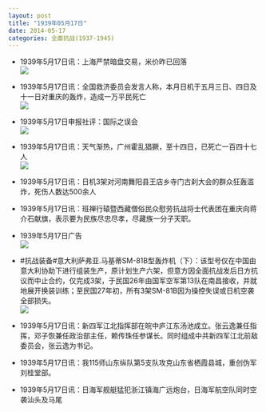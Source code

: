 ```yaml
---
layout: post
title: "1939年05月17日"
date: 2014-05-17
categories: 全面抗战(1937-1945)
---
```


<meta name="referrer" content="no-referrer" />

- 1939年5月17日讯：上海严禁暗盘交易，米价昨已回落 <br/><img src="https://ww3.sinaimg.cn/large/aca367d8jw1eghobywi6mj20h10yo15x.jpg" />

- 1939年5月17日讯：全国救济委员会发言人称，本月日机于五月三日、四日及十一日对重庆的轰炸，造成一万平民死亡 <br/><img src="https://ww4.sinaimg.cn/large/aca367d8jw1eghmln5t9gj20b305uwfm.jpg" />

- 1939年5月17日申报社评：国际之误会 <br/><img src="https://ww3.sinaimg.cn/large/aca367d8jw1eghkuuajf9j20oz14ax28.jpg" />

- 1939年5月17日讯：天气渐热，广州霍乱猖獗，至十四日，已死亡一百四十七人 <br/><img src="https://ww3.sinaimg.cn/large/aca367d8jw1eghj6frjd2j208c073aax.jpg" />

- 1939年5月17日讯：日机3架对河南舞阳县王店乡寺门古刹大会的群众狂轰滥炸，死伤人数达500余人 

- 1939年5月17日讯：班禅行辕暨西藏僧俗民众慰劳抗战将士代表团在重庆向蒋介石献旗，表示要为民族尽忠尽孝，尽藏族一分子天职。 

- 1939年5月17日广告 <br/><img src="https://ww3.sinaimg.cn/large/aca367d8jw1egh3it6zcdj20p80heqam.jpg" />

- #抗战装备#意大利萨弗亚.马基蒂SM-81B型轰炸机（下）：该型号仅在中国由意大利协助下进行组装生产，原计划生产六架，但意方因全面抗战发后日方抗议而中止合约，仅完成3架，于民国26年由国军空军第13队在南昌接收，并就地展开换装训练；至民国27年初，所有3架SM-81B因为操控失误或日机空袭全部损失。 <br/><img src="https://ww4.sinaimg.cn/large/aca367d8jw1egh1iqvjh5j20b408u3zc.jpg" />

- 1939年5月17日讯：新四军江北指挥部在皖中庐江东汤池成立。张云逸兼任指挥，邓子恢兼任政治部主任，赖传珠任参谋长。同时组成中共新四军江北前敌委员会，张云逸为书记。 

- 1939年5月17日讯：我115师山东纵队第5支队攻克山东省栖霞县城，重创伪军刘桂堂部。 

- 1939年5月17日讯：日海军舰艇猛犯浙江镇海广远炮台，日海军航空队同时空袭汕头及马尾 

